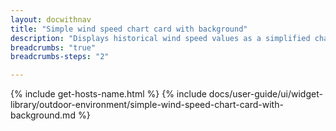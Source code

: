 ```yaml
---
layout: docwithnav
title: "Simple wind speed chart card with background"
description: "Displays historical wind speed values as a simplified chart with background. Optionally may display the corresponding latest wind speed value."
breadcrumbs: "true"
breadcrumbs-steps: "2"

---
```

{% include get-hosts-name.html %}
{% include docs/user-guide/ui/widget-library/outdoor-environment/simple-wind-speed-chart-card-with-background.md %}
